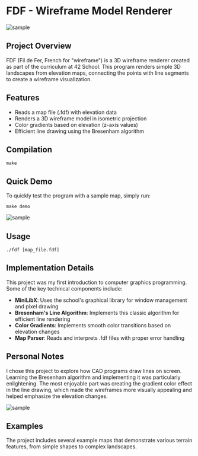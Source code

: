 # FDF - Wireframe Model Renderer

![sample](https://raw.githubusercontent.com/isilva-t/42.Mile.2_mini.projects/tree/main/06_fdf/assets/01.png)

## Project Overview

FDF (Fil de Fer, French for "wireframe") is a 3D wireframe renderer created as part of the curriculum at 42 School. This program renders simple 3D landscapes from elevation maps, connecting the points with line segments to create a wireframe visualization.

## Features

- Reads a map file (.fdf) with elevation data
- Renders a 3D wireframe model in isometric projection
- Color gradients based on elevation (z-axis values)
- Efficient line drawing using the Bresenham algorithm

## Compilation

```
make
```

## Quick Demo

To quickly test the program with a sample map, simply run:

```
make demo
```
![sample](https://raw.githubusercontent.com/isilva-t/42.Mile.2_mini.projects/tree/main/06_fdf/assets/02.png)

## Usage

```
./fdf [map_file.fdf]
```

## Implementation Details

This project was my first introduction to computer graphics programming. Some of the key technical components include:

- **MiniLibX**: Uses the school's graphical library for window management and pixel drawing
- **Bresenham's Line Algorithm**: Implements this classic algorithm for efficient line rendering
- **Color Gradients**: Implements smooth color transitions based on elevation changes
- **Map Parser**: Reads and interprets .fdf files with proper error handling

## Personal Notes

I chose this project to explore how CAD programs draw lines on screen. Learning the Bresenham algorithm and implementing it was particularly enlightening. The most enjoyable part was creating the gradient color effect in the line drawing, which made the wireframes more visually appealing and helped emphasize the elevation changes.

![sample](https://raw.githubusercontent.com/isilva-t/42.Mile.2_mini.projects/tree/main/06_fdf/assets/03.png)

## Examples

The project includes several example maps that demonstrate various terrain features, from simple shapes to complex landscapes.

